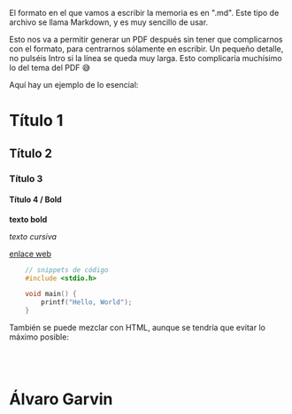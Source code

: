 El formato en el que vamos a escribir la memoria es en ".md". Este tipo de archivo se llama Markdown, y es muy sencillo de usar.

Esto nos va a permitir generar un PDF después sin tener que complicarnos con el formato, para centrarnos sólamente en escribir.
Un pequeño detalle, no pulséis Intro si la línea se queda muy larga. Esto complicaría muchísimo lo del tema del PDF 😅

Aquí hay un ejemplo de lo esencial:

# Título 1
## Título 2
### Título 3
#### Título 4 / Bold

**texto bold**

*texto cursiva*

[enlace web](https://google.es)

<!-- En vez de "c", pon "kotlin" o el lenguaje que uses en el snippet -->
```c 
    // snippets de código
    #include <stdio.h>

    void main() {
        printf("Hello, World");
    }
```

También se puede mezclar con HTML, aunque se tendría que evitar lo máximo posible:

<br>
<br>

# Álvaro Garvin
<!-- Escribe aquí -->


<br>
<br>
